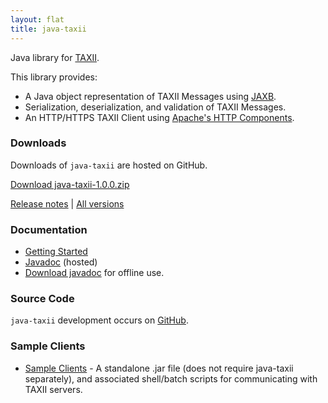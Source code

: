 ```yaml
---
layout: flat
title: java-taxii
---
```


Java library for <a href="http://taxii.mitre.org" target="_blank">TAXII</a>.

This library provides:

* A Java object representation of TAXII Messages using <a href="http://jaxb.java.net" target="_blank">JAXB</a>.
* Serialization, deserialization, and validation of TAXII Messages.
* An HTTP/HTTPS TAXII Client using <a href="http://hc.apache.org/index.html" target="_blank">Apache's HTTP Components</a>.        

### Downloads

Downloads of `java-taxii` are hosted on GitHub.

<a class="btn btn-success btn-lg" href="https://github.com/TAXIIProject/java-taxii/releases/download/1.0.0/java-taxii-1.0.0.zip">Download java-taxii-1.0.0.zip</a>

[Release notes](https://github.com/TAXIIProject/java-taxii/releases/tag/1.0.0)
| [All versions](https://github.com/TAXIIProject/java-taxii/releases)

### Documentation

* [Getting Started](getting-started)
* [Javadoc](javadoc) (hosted)
* [Download javadoc](https://github.com/TAXIIProject/java-taxii/releases/download/1.0.0/java-taxii-javadoc.zip) for offline use.

### Source Code

`java-taxii` development occurs on [GitHub](https://github.com/TAXIIProject/java-taxii).

### Sample Clients

* [Sample Clients](client) - A standalone .jar file (does not require java-taxii
    separately), and associated shell/batch scripts for communicating with
    TAXII servers.
